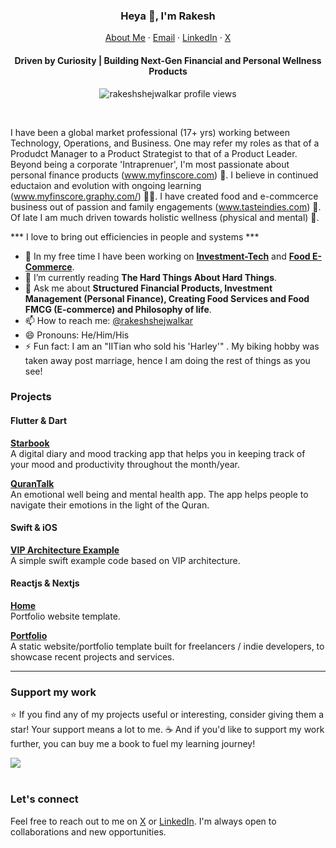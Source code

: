 <p align="center">
  <h3 align="center">Heya 👋, I'm Rakesh</h3>
</p>
<p align="center">
    <a href="https://rakeshshejwalkar.github.io">About Me</a>
    ·
    <a href="mailto:rakesh.kgp2003@gmail.com">Email</a>
    ·
    <a href="https://linkedin.com/in/rakesh-shejwalkar">LinkedIn</a>
    ·
    <a href="https://twitter.com/rakesh-shejwalkar">X</a>
</p>
<p align="center">
  <h4 align="center">Driven by Curiosity | 
Building Next-Gen Financial and Personal Wellness Products</h4>
</p>

<p align="center"> 
  <img align="center" src="https://komarev.com/ghpvc/?username=rakeshshejwalkar&color=blue&style=flat-square" alt="rakeshshejwalkar profile views" />
</p>
<br/>

 I have been a global market professional (17+ yrs) working between Technology, Operations, and Business. One may refer my roles as that of a Produdct Manager to a Product Strategist to that of a Product Leader. Beyond being a corporate 'Intraprenuer',  I'm most passionate about personal finance products (www.myfinscore.com) 📲. I believe in continued eductaion and evolution with ongoing learning (www.myfinscore.graphy.com/) 👷‍♀️. I have created food and e-commcerce business out of passion and family engagements (www.tasteindies.com) 🧰. Of late I am much driven towards holistic wellness (physical and mental) 📖. 

*** I love to bring out efficiencies in people and systems ***

- 🔭 In my free time I have been working on **[Investment-Tech](https://www.myfinscore.com/)** and **[Food E-Commerce](https://www.tasteindies.com/)**.
- 🌱 I’m currently reading **The Hard Things About Hard Things**.
- 💬 Ask me about **Structured Financial Products, Investment Management (Personal Finance), Creating Food Services and Food FMCG (E-commerce) and Philosophy of life**.
- 📫 How to reach me: [@rakeshshejwalkar](https://twitter.com/rakeshshejwalkar)
- 😄 Pronouns: He/Him/His
- ⚡ Fun fact: I am an "IITian who sold his 'Harley'" . My biking hobby was taken away post marriage, hence I am doing the rest of things as you see!
<!-- - 🌱 I’m currently reading book **BUILDING MOBILE APPS AT SCALE** by Gergely Orosz. -->
<!-- - 🤔 I’m looking for help with **UI/UX of [Personal Finance App](https://myfinscore.com**. -->

### Projects
#### Flutter & Dart 
[**Starbook**](https://github.com/rakeshshejwalkar/star_book) <br />A digital diary and mood tracking app that helps you in keeping track of your mood and productivity throughout the month/year.
<br />

[**QuranTalk**](https://github.com/qurantalk) <br />An emotional well being and mental health app. The app helps people to navigate their emotions in the light of the Quran.
<br />

#### Swift & iOS
[**VIP Architecture Example**](https://github.com/rakeshshejwalkar/vip) <br />A simple swift example code based on VIP architecture.
<br />

#### Reactjs & Nextjs
[**Home**](https://github.com/rakeshshejwalkar/home)<br />Portfolio website template.
<br />

[**Portfolio**](https://github.com/rakeshshejwalkar/portfolio) <br />A static website/portfolio template built for freelancers / indie developers, to showcase recent projects and services.
<br />

<hr/>

### Support my work

⭐️ If you find any of my projects useful or interesting, consider giving them a star! Your support means a lot to me. ☕️ And if you'd like to support my work further, you can buy me a book to fuel my learning journey!

<div>
  <a href="https://www.buymeacoffee.com/rakeshshejwalkar"><img src="https://img.buymeacoffee.com/button-api/?text=Buy me a book&emoji=📖&slug=rakeshshejwalkar&button_colour=5F7FFF&font_colour=ffffff&font_family=Cookie&outline_colour=000000&coffee_colour=FFDD00" /></a>
 </div>
 <br/>


### Let's connect


Feel free to reach out to me on [X](https://twitter.com/rakeshshejwalkar) or [LinkedIn](https://www.linkedin.com/in/rakesh-shejwalkar). I'm always open to collaborations and new opportunities.

<!-- [!["Follow me on Twitter"](https://img.shields.io/twitter/follow/rakeshshejwalkar?label=Follow%20me)](https://twitter.com/rakeshshejwalkar) -->
<!-- [!["LinkedIn"](https://img.shields.io/badge/LinkedIn-blue?style=flat&logo=linkedin&labelColor=blue)](https://www.linkedin.com/in/rakesh-shejwalkar)  -->
<!--
**rakeshshejwalkar/rakeshshejwalkar** is a ✨ _special_ ✨ repository because its `README.md` (this file) appears on your GitHub profile.

Here are some ideas to get you started:
- 👯 I’m looking to collaborate on ...
-->
